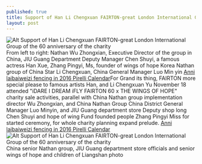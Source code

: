 ```yaml
---
published: true
title: Support of Han Li Chengxuan FAIRTON-great London International Group of the 60 anniversary of the charity
layout: post
---
```

![Alt Support of Han Li Chengxuan FAIRTON-great London International Group of the 60 anniversary of the charity](https://c2.staticflickr.com/6/5768/22557260004_07787227e0_z.jpg)From left to right: Nathan Wu Zhongxian, Executive Director of the group in China, JIU Guang Department Deputy Manager Chen Shuyi, a famous actress Han Xue, Zhang Pingyi, Ms, founder of wings of hope Korea Nathan group of China Star Li Chengxuan, China General Manager Luo Min yin [Anni laibaiweizi fencing in 2016 Pirelli Calendar](http://www.focalstyle.com/2015/09/30/anni-laibaiweizi-fencing-in-2016-pirelli-calendar-first/)For Grand its thing, FAIRTON more special please to famous artists Han, and Li Chengxuan Yu November 18 attended \"iDARE I DREAM iFLY FAIRTON 60 x THE WINGS OF HOPE\" charity sale activities, parallel with China Nathan group implementation director Wu Zhongxian, and China Nathan Group China District General Manager Luo Minyin, and JIU Guang department store Deputy shop long Chen Shuyi and hope of wing Fund founded people Zhang Pingyi Miss for started ceremony, for whole charity planning expand prelude. [Anni laibaiweizi fencing in 2016 Pirelli Calendar](http://www.focalstyle.com/2015/09/30/anni-laibaiweizi-fencing-in-2016-pirelli-calendar-first/)![Alt Support of Han Li Chengxuan FAIRTON-great London International Group of the 60 anniversary of the charity](https://c1.staticflickr.com/1/654/22889980840_b99840a200_z.jpg)China senior Nathan group, JIU Guang department store officials and senior wings of hope and children of Liangshan photo